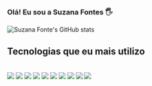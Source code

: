 

### Olá! Eu sou a Suzana Fontes 🖐️



![Suzana Fonte's GitHub stats](https://github-readme-stats.vercel.app/api?username=Suzanasrf&show_icons=true&theme=outrun)
## Tecnologias que eu mais utilizo

<div style = "display: inline_block"><br>

  <img align="center" src="https://img.shields.io/badge/Pandas-2C2D72?style=for-the-badge&logo=pandas&logoColor=white">
  <img align="center" src="https://img.shields.io/badge/Python-FFD43B?style=for-the-badge&logo=python&logoColor=blue">

  <img align="center" src ="https://img.shields.io/badge/HTML5-E34F26?style=for-the-badge&logo=html5&logoColor=white">
  <img align="center" src="https://img.shields.io/badge/PyCharm-000000.svg?&style=for-the-badge&logo=PyCharm&logoColor=white">

  <img align="center" src="https://img.shields.io/badge/Plotly-239120?style=for-the-badge&logo=plotly&logoColor=white">
  <img align="center" src ="https://img.shields.io/badge/PowerBI-F2C811?style=for-the-badge&logo=Power%20BI&logoColor=white">

  <img align="center" src ="https://img.shields.io/badge/CSS3-1572B6?style=for-the-badge&logo=css3&logoColor=white">
  <img align="center" src ="https://img.shields.io/badge/JavaScript-323330?style=for-the-badge&logo=javascript&logoColor=F7DF1E">
  
  <img align="center" src ="https://img.shields.io/badge/Figma-F24E1E?style=for-the-badge&logo=figma&logoColor=white">
  <img align="center" src ="https://img.shields.io/badge/Notion-000000?style=for-the-badge&logo=notion&logoColor=white">





</div>

